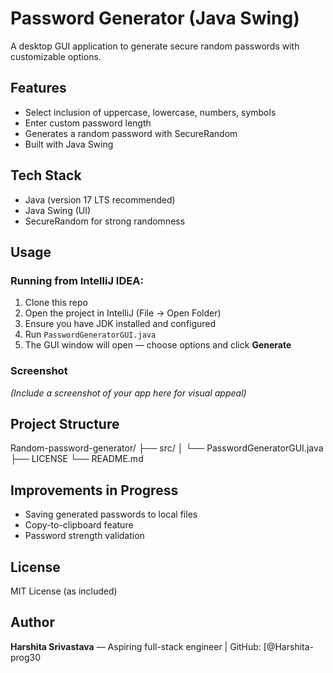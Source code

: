 # Password Generator (Java Swing)

A desktop GUI application to generate secure random passwords with customizable options.

##  Features
- Select inclusion of uppercase, lowercase, numbers, symbols
- Enter custom password length
- Generates a random password with SecureRandom
- Built with Java Swing

##  Tech Stack
- Java (version 17 LTS recommended)
- Java Swing (UI)
- SecureRandom for strong randomness

##  Usage
### Running from IntelliJ IDEA:
1. Clone this repo
2. Open the project in IntelliJ (File → Open Folder)
3. Ensure you have JDK installed and configured
4. Run `PasswordGeneratorGUI.java`
5. The GUI window will open — choose options and click **Generate**

### Screenshot
*(Include a screenshot of your app here for visual appeal)*

##  Project Structure
Random-password-generator/
├── src/
│ └── PasswordGeneratorGUI.java
├── LICENSE
└── README.md

##  Improvements in Progress
- Saving generated passwords to local files
- Copy-to-clipboard feature
- Password strength validation

##  License
MIT License (as included)

##  Author
**Harshita Srivastava** — Aspiring full-stack engineer | GitHub: [@Harshita-prog30
